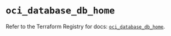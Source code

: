 # `oci_database_db_home`

Refer to the Terraform Registry for docs: [`oci_database_db_home`](https://registry.terraform.io/providers/oracle/oci/7.19.0/docs/resources/database_db_home).

